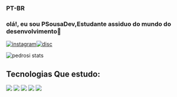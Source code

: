 

### **PT-BR**
### **olá!, eu sou PSousaDev,Estudante assiduo do mundo do desenvolvimento**👋

[![instagram](https://img.shields.io/badge/Instagram-E4405F?style=for-the-badge&logo=instagram&logoColor=white)](https://www.instagram.com/_pedro.si/)[![disc](https://img.shields.io/badge/LinkedIn-0077B5?style=for-the-badge&logo=linkedin&logoColor=white)](https://www.linkedin.com/in/pedrosi/)

![pedrosi stats](https://github-readme-stats.vercel.app/api?username=PedroSousa&show_icons=true&theme=dracula)


## Tecnologias Que estudo:
<div style="display:inline-block"><BR\>
 <img src="https://img.shields.io/badge/HTML5-E34F26?style=for-the-badge&logo=html5&logoColor=white">
</div>
<div style="display:inline-block"><BR\>
 <img src="https://img.shields.io/badge/Python-3776AB?style=for-the-badge&logo=python&logoColor=white">
</div>
<div style="display:inline-block"><BR\>
 <img src="https://img.shields.io/badge/CSS3-1572B6?style=for-the-badge&logo=css3&logoColor=white">
</div>
<div style="display:inline-block"><BR\>
 <img src="https://img.shields.io/badge/JavaScript-323330?style=for-the-badge&logo=javascript&logoColor=F7DF1E">
</div>
<div style="display:inline-block"><BR\>
 <img src="https://img.shields.io/badge/React-20232A?style=for-the-badge&logo=react&logoColor=61DAFB">
</div>



